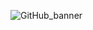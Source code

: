 ![GitHub_banner](https://github.com/kruvelab/MS2Tox/assets/102286655/6b755e2f-65e7-4670-9bd5-bd2cfa30e3b5)
